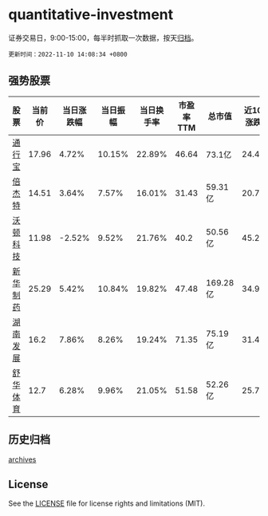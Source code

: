 # quantitative-investment

证券交易日，9:00-15:00，每半时抓取一次数据，按天[归档](archives)。

`更新时间：2022-11-10 14:08:34 +0800`

## 强势股票

|股票|当前价|当日涨跌幅|当日振幅|当日换手率|市盈率TTM|总市值|近10日涨跌幅|
|----|----|----|----|----|----|----|----|
|[通行宝](https://xueqiu.com/S/SZ301339)|17.96|4.72%|10.15%|22.89%|46.64|73.1亿|24.46%|
|[倍杰特](https://xueqiu.com/S/SZ300774)|14.51|3.64%|7.57%|16.01%|31.43|59.31亿|20.72%|
|[沃顿科技](https://xueqiu.com/S/SZ000920)|11.98|-2.52%|9.52%|21.76%|40.2|50.56亿|45.21%|
|[新华制药](https://xueqiu.com/S/SZ000756)|25.29|5.42%|10.84%|19.82%|47.48|169.28亿|34.95%|
|[湖南发展](https://xueqiu.com/S/SZ000722)|16.2|7.86%|8.26%|19.24%|71.35|75.19亿|31.49%|
|[舒华体育](https://xueqiu.com/S/SH605299)|12.7|6.28%|9.96%|21.05%|51.58|52.26亿|25.74%|

## 历史归档

[archives](archives)

## License

See the [LICENSE](LICENSE) file for license rights and limitations (MIT).